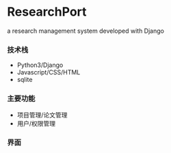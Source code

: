 # ResearchPort
a research management system developed with Django

### 技术栈
+ Python3/Django
+ Javascript/CSS/HTML
+ sqlite

### 主要功能
+ 项目管理/论文管理
+ 用户/权限管理

### 界面

